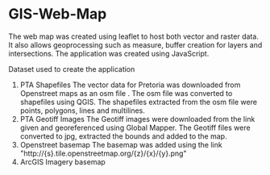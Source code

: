 # GIS-Web-Map
The web map was created using leaflet to host both vector and raster data. It also allows geoprocessing such as measure, buffer creation for layers and intersections. The application was created using JavaScript.

Dataset used to create the application
1. PTA Shapefiles
The vector data for Pretoria was downloaded from Openstreet maps as an osm file .
The osm file was converted to shapefiles using   QGIS.
The shapefiles extracted from the osm file were points, polygons, lines and multilines.
2. PTA Geotiff Images
The Geotiff images were downloaded from the link given and georeferenced using Global Mapper. 
The Geotiff files were converted to jpg, extracted the bounds and added to the map.
3. Openstreet basemap
The basemap was added using the link "http://{s}.tile.openstreetmap.org/{z}/{x}/{y}.png"
4. ArcGIS Imagery basemap

